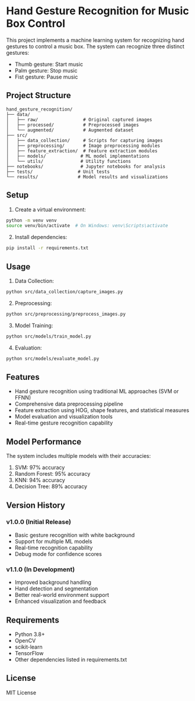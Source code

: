 # Hand Gesture Recognition for Music Box Control

This project implements a machine learning system for recognizing hand gestures to control a music box. The system can recognize three distinct gestures:
- Thumb gesture: Start music
- Palm gesture: Stop music
- Fist gesture: Pause music

## Project Structure
```
hand_gesture_recognition/
├── data/
│   ├── raw/                 # Original captured images
│   ├── processed/           # Preprocessed images
│   └── augmented/           # Augmented dataset
├── src/
│   ├── data_collection/     # Scripts for capturing images
│   ├── preprocessing/       # Image preprocessing modules
│   ├── feature_extraction/  # Feature extraction modules
│   ├── models/             # ML model implementations
│   └── utils/              # Utility functions
├── notebooks/              # Jupyter notebooks for analysis
├── tests/                 # Unit tests
└── results/               # Model results and visualizations
```

## Setup
1. Create a virtual environment:
```bash
python -m venv venv
source venv/bin/activate  # On Windows: venv\Scripts\activate
```

2. Install dependencies:
```bash
pip install -r requirements.txt
```

## Usage
1. Data Collection:
```bash
python src/data_collection/capture_images.py
```

2. Preprocessing:
```bash
python src/preprocessing/preprocess_images.py
```

3. Model Training:
```bash
python src/models/train_model.py
```

4. Evaluation:
```bash
python src/models/evaluate_model.py
```

## Features
- Hand gesture recognition using traditional ML approaches (SVM or FFNN)
- Comprehensive data preprocessing pipeline
- Feature extraction using HOG, shape features, and statistical measures
- Model evaluation and visualization tools
- Real-time gesture recognition capability

## Model Performance
The system includes multiple models with their accuracies:
1. SVM: 97% accuracy
2. Random Forest: 95% accuracy
3. KNN: 94% accuracy
4. Decision Tree: 89% accuracy

## Version History

### v1.0.0 (Initial Release)
- Basic gesture recognition with white background
- Support for multiple ML models
- Real-time recognition capability
- Debug mode for confidence scores

### v1.1.0 (In Development)
- Improved background handling
- Hand detection and segmentation
- Better real-world environment support
- Enhanced visualization and feedback

## Requirements
- Python 3.8+
- OpenCV
- scikit-learn
- TensorFlow
- Other dependencies listed in requirements.txt

## License
MIT License
